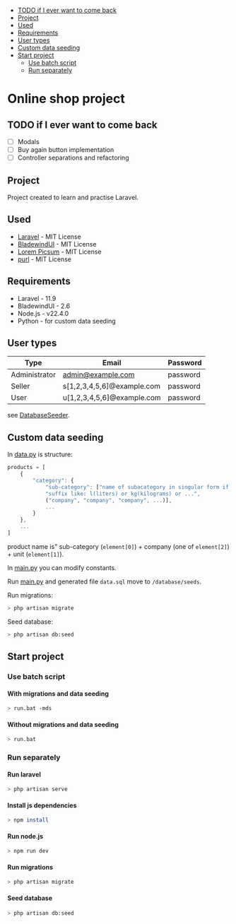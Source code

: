 
- [TODO if I ever want to come back](#todo-if-i-ever-want-to-come-back)
- [Project](#project)
- [Used](#used)
- [Requirements](#requirements)
- [User types](#user-types)
- [Custom data seeding](#custom-data-seeding)
- [Start project](#start-project)
  - [Use batch script](#use-batch-script)
  - [Run separately](#run-separately)

# Online shop project

## TODO if I ever want to come back

- [ ] Modals
- [ ] Buy again button implementation
- [ ] Controller separations and refactoring

## Project

Project created to learn and practise Laravel.

## Used

- [Laravel](https://laravel.com/) - MIT License
- [BladewindUI](https://bladewindui.com/) - MIT License
- [Lorem Picsum](https://picsum.photos/) - MIT License
- [purl](https://github.com/allmarkedup/purl) - MIT License

## Requirements

- Laravel - 11.9
- BladewindUI - 2.6
- Node.js - v22.4.0
- Python - for custom data seeding

## User types

| Type          | Email                        | Password |
| ------------- | ---------------------------- | -------- |
| Administrator | admin@example.com            | password |
| Seller        | s[1,2,3,4,5,6]@example.com   | password |
| User          | u[1,2,3,4,5,6]@example.com   | password |

see [DatabaseSeeder](/database/seeders/DatabaseSeeder.php).


## Custom data seeding

In [data.py](/seed_data/data.py) is structure:

```js
products = [
    {
        "category": {
            "sub-category": ["name of subacategory in singular form if necessary", 
            "suffix like: l(liters) or kg(kilograms) or ...",
            ("company", "company", "company", ...)],
            ...
        }
    },
    ...
]
```

product name is" sub-category (```element[0]```) + company (one of ```element[2]```) + unit (```element[1]```).

In [main.py](/seed_data/main.py) you can modify constants.

Run [main.py](/seed_data/main.py) and generated file ```data.sql``` move to ```/database/seeds```.

Run migrations:

```bash
> php artisan migrate
```

Seed database:

```bash
> php artisan db:seed
```

## Start project

### Use batch script

#### With migrations and data seeding

```bash
> run.bat -mds
```

#### Without migrations and data seeding

```bash
> run.bat
```

### Run separately

#### Run laravel

```bash
> php artisan serve
```

#### Install js dependencies

```bash
> npm install
```

#### Run node.js

```bash
> npm run dev
```

#### Run migrations

```bash
> php artisan migrate
```

#### Seed database

```bash
> php artisan db:seed
```
